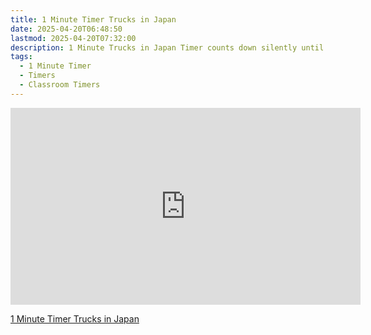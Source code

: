 ```yaml
---
title: 1 Minute Timer Trucks in Japan
date: 2025-04-20T06:48:50
lastmod: 2025-04-20T07:32:00
description: 1 Minute Trucks in Japan Timer counts down silently until it reaches 0:00 and then makes a sound to show time is up
tags:
  - 1 Minute Timer
  - Timers
  - Classroom Timers
---
```


<div class="iframe-16-9-container">
<iframe class="youTubeIframe" width="560" height="315" src="https://www.youtube.com/embed/_EtDRraoh4A" title="YouTube video player" frameborder="0" allow="accelerometer; autoplay; clipboard-write; encrypted-media; gyroscope; picture-in-picture; web-share" allowfullscreen></iframe>
</div>

[1 Minute Timer Trucks in Japan](https://youtu.be/_EtDRraoh4A)
